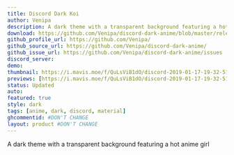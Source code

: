 ```yaml
---
title: Discord Dark Koi
author: Venipa
description: A dark theme with a transparent background featuring a hot anime girl
download: https://github.com/Venipa/discord-dark-anime/blob/master/releases/import/discord-dark-anime.theme.css
github_profile_url: https://github.com/Venipa/
github_source_url: https://github.com/Venipa/discord-dark-anime/
github_issue_url: https://github.com/Venipa/discord-dark-anime/issues
discord_server:
demo:
thumbnail: https://i.mavis.moe/f/QuLsViB1dO/discord-2019-01-17-19-32-51.png
previews: [https://i.mavis.moe/f/QuLsViB1dO/discord-2019-01-17-19-32-51.png, https://i.imgur.com/7ywG8eo.png, https://i.imgur.com/XsXtv1H.png, https://i.imgur.com/8guydlw.png, https://i.imgur.com/wThxQ3t.png, https://i.imgur.com/7wTeYO3.png]
status: Updated
auto:
featured: true
style: dark
tags: [anime, dark, discord, material]
ghcommentid: #DON'T CHANGE
layout: product #DON'T CHANGE
---
```

A dark theme with a transparent background featuring a hot anime girl
